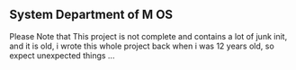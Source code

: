 System Department of M OS
-------------------------------------
Please Note that This project is not complete and contains a lot of junk init, and it is old, i wrote this whole project back when i was 12 years old, so expect unexpected things ...
